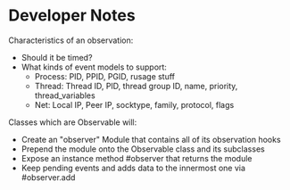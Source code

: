 # Developer Notes

Characteristics of an observation:

* Should it be timed?
* What kinds of event models to support:
  * Process: PID, PPID, PGID, rusage stuff
  * Thread: Thread ID, PID, thread group ID, name, priority, thread_variables
  * Net: Local IP, Peer IP, socktype, family, protocol, flags


Classes which are Observable will:

* Create an "observer" Module that contains all of its observation hooks
* Prepend the module onto the Observable class and its subclasses
* Expose an instance method #observer that returns the module
* Keep pending events and adds data to the innermost one via #observer.add



